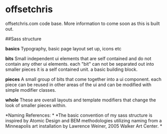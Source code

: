 # offsetchris
offsetchris.com code base. More information to come soon as this is built out.

##Sass structure

**basics**
Typography, basic page layout set up, icons etc

**bits**
Small independent ui elements that are self contained and do not contain any other ui elements. each "bit" can not be separated out into smaller pieces it is a self contained unit. a basic building block.

**pieces**
A small group of bits that come together into a ui component. each piece can be reused in other areas of the ui and can be modified with simple modifier classes. 

**whole**
These are overall layouts and template modifiers that change the look of smaller pieces within. 

*Naming References: *
*The basic convention of my sass structure is inspired by Atomic Design and BEM methodologies utilizing naming from a Minneapolis art installation by Lawrence Weiner, 2005 Walker Art Center. *